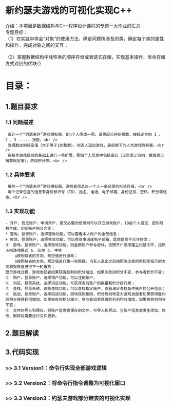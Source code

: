 # 新约瑟夫游戏的可视化实现C++
介绍：本项目是数据结构与C++程序设计课程的专题一大作业的汇总<br/>
专题目标：<br />
	（1）在实践中体会“对象”的使用方法，确定问题所涉及的类，确定每个类的属性和操作，完成对象之间的交互；<br />	
 	（2）掌握数据结构中线性表的顺序存储或者链式存储，实现基本操作，体会存储方式对应的优缺点<br />
# 目录：
## 1.题目要求
### 	 1.1 问题描述
	 设计一个“约瑟夫环”游戏模拟器，即n个人围成一圈，设置起点开始报数，按规定方向 1 、 2 、3 ......报数，<br />
	 当报数达到规定值（大于等于1的整数），则该人退出游戏，最后剩下的人为游戏胜利者。<br />
	 在基本游戏规则的基础上进行一些扩展，例如个人信息中包括密码（正负表示方向，数值表示报数规定值），游戏积分等。<br />
### 	 1.2 具体要求
	 编写一个“约瑟夫环”游戏模拟器。游戏者信息以一个人一条记录的形式存储，<br />
	 每个记录包含的信息有身份标识号（ID）、姓名、电话、电子邮箱、身份证号、密码、积分等信息。<br />
### 	 1.3 实现功能
	- 开户，若无账户，申请开户，提交必要的信息则可以开立游戏账户，ID由个人设定，密码随机生成，初始账户积分为零；
	* 查询，登录账户，选择查询功能，可以查看本人账户的全部信息；
	+ 修改，登录账户，选择修改功能，可以修改电话或电子邮箱，其他信息不允许修改；
	④　游戏，登录账户，选择游戏功能，则全部账户参与游戏，按照开户顺序建立约瑟夫环，提供不同游戏模式 a. 简单 b. 中等 
		a按照缺省的方向、规定值进行游戏；
		b按照缺省的方向、规定值进行第一轮报数，当有人退出之后按照淘汰者的密码所指示的方向和报数值进行下一轮报数；
	显示游戏过程，游戏发起者如果获得胜利则积分增加，如果失败则积分不变，参与者积分不变；
	⑤　销户，登录账户，选择销户功能，可以注销账户。
	⑥　浏览，登录系统，选择浏览功能，可获得当前账户的数量和积分排行榜；
	⑦　查找，登录系统，选择查找功能，可以查找指定账户，查看满足查找条件账户的公开信息；
	⑧　挑战，登录账户，选择挑战功能，游戏规则相同，积分规则改变为游戏发起者如果获得胜利则积分获得翻倍增加，如果失败则积分减少，参与者如果获得胜利则积分增加，如果失败则积分不变；
	⑨　文件的导入和保存，将账户信息表保存到文件，可导入和导出，当账户信息表发生添加、修改、删除后需要进行文件更新。
## 2.题目解读
## 3.代码实现
### >> 3.1 Version1：命令行实现全部游戏逻辑
### >> 3.2 Version2：将命令行指令调整为可视化窗口
### >> 3.3 Version3：约瑟夫游戏部分链表的可视化实现

